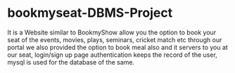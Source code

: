 # bookmyseat-DBMS-Project
It is a Website similar to BookmyShow allow you the option to book your seat of the events, movies, plays, seminars, cricket match etc through our portal we also provided the option to book meal also and it servers to you at our seat, login/sign up page authentication keeps the record of the user, mysql is used for the database of the same. 
